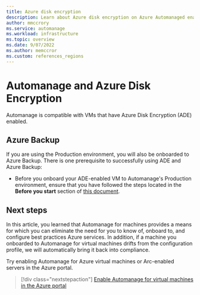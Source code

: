 ```yaml
---
title: Azure disk encryption
description: Learn about Azure disk encryption on Azure Automanaged enabled virtual machines.
author: mmccrory
ms.service: automanage
ms.workload: infrastructure
ms.topic: overview
ms.date: 9/07/2022
ms.author: memccror
ms.custom: references_regions
---
```


# Automanage and Azure Disk Encryption

Automanage is compatible with VMs that have Azure Disk Encryption (ADE) enabled.

## Azure Backup

If you are using the Production environment, you will also be onboarded to Azure Backup. There is one prerequisite to successfully using ADE and Azure Backup:
* Before you onboard your ADE-enabled VM to Automanage's Production environment, ensure that you have followed the steps located in the **Before you start** section of [this document](../backup/backup-azure-vms-encryption.md#before-you-start).

## Next steps

In this article, you learned that Automanage for machines provides a means for which you can eliminate the need for you to know of, onboard to, and configure best practices Azure services. In addition, if a machine you onboarded to Automanage for virtual machines drifts from the configuration profile, we will automatically bring it back into compliance.

Try enabling Automanage for Azure virtual machines or Arc-enabled servers in the Azure portal.

> [!div class="nextstepaction"]
> [Enable Automanage for virtual machines in the Azure portal](quick-create-virtual-machines-portal.md)
